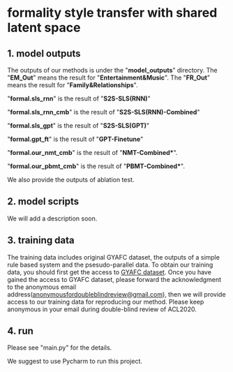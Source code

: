 # formality style transfer with shared latent space

## 1. model outputs

The outputs of our methods is under the "**model_outputs**" directory. The "**EM_Out**" means the result for "**Entertainment&Music**". The "**FR_Out**" means the result for "**Family&Relationships**".

"**formal.sls_rnn**" is the result of "**S2S-SLS(RNN)**"

"**formal.sls_rnn_cmb**" is the result of "**S2S-SLS(RNN)-Combined**"

"**formal.sls_gpt**" is the result of "**S2S-SLS(GPT)**"

"**formal.gpt_ft**" is the result of "**GPT-Finetune**"

"**formal.our_nmt_cmb**" is the result of "**NMT-Combined\***".

"**formal.our_pbmt_cmb**" is the result of "**PBMT-Combined\***".

We also provide the outputs of ablation test.

## 2. model scripts

We will add a description soon.

## 3. training data<div id="contact"></div>

The training data includes original GYAFC dataset, the outputs of a simple rule based system and the psesudo-parallel data. To obtain our training data, you should first get the access to [GYAFC dataset](https://github.com/raosudha89/GYAFC-corpus). Once you have gained the access to GYAFC dataset, please forward the acknowledgment to the anonymous email address(anonymousfordoubleblindreview@gmail.com), then we will provide access to our training data for reproducing our method. Please keep anonymous in your email during double-blind review of ACL2020.

## 4. run

Please see "main.py" for the details. 

We suggest to use Pycharm to run this project.

